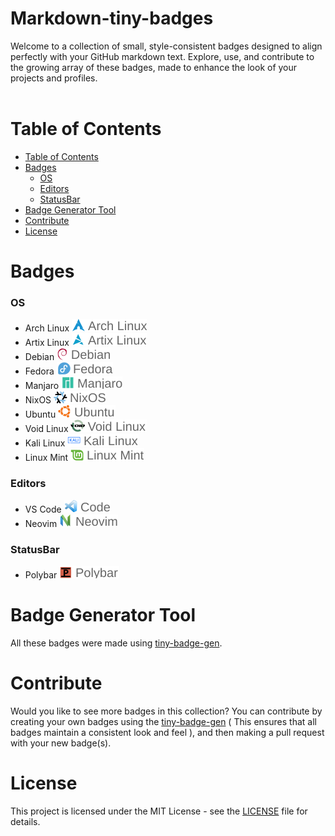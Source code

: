 <div >
<h1>Markdown-tiny-badges</h1>
 Welcome to a collection of small, style-consistent badges designed to align perfectly with your GitHub markdown text. Explore, use, and contribute to the growing array of these badges, made to enhance the look of your projects and profiles.
 <br>
 <br>
</div>


# Table of Contents

- [Table of Contents](#table-of-contents)
- [Badges](#badges)
    - [OS](#os)
    - [Editors](#editors)
    - [StatusBar](#statusbar)
- [Badge Generator Tool](#badge-generator-tool)
- [Contribute](#contribute)
- [License](#license)


# Badges

### OS

- Arch Linux ![Arch](/badges/os/arch.svg) 
- Artix Linux ![Artix](/badges/os/artix.svg) 
- Debian ![Debian](/badges/os/debian.svg) 
- Fedora ![Fedora](/badges/os/fedora.svg) 
- Manjaro ![Manjaro](/badges/os/manjaro.svg) 
- NixOS ![NixOS](/badges/os/nixos.svg) 
- Ubuntu ![Ubuntu](/badges/os/ubuntu.svg) 
- Void Linux ![Void Linux](/badges/os/void.svg)
- Kali Linux ![Kali Linux](/badges/os/kali.svg) 
- Linux Mint ![Mint Linux](/badges/os/mint.svg)

### Editors
- VS Code ![VS Code](/badges/editor/code.svg)
- Neovim ![Neovim](/badges/editor/neovim.svg)

### StatusBar
- Polybar  ![VS Code](/badges/statusbar/polybar.svg)


# Badge Generator Tool

All these badges were made using [tiny-badge-gen](https://github.com/zemmsoares/tiny-badge-gen). 

# Contribute

Would you like to see more badges in this collection? You can contribute by creating your own badges using the [tiny-badge-gen](https://github.com/zemmsoares/tiny-badge-gen) ( This ensures that all badges maintain a consistent look and feel ), and then making a pull request with your new badge(s).

# License

This project is licensed under the MIT License - see the [LICENSE](LICENSE) file for details.